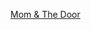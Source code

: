 ---
layout: post
wordpress_id: 768
wordpress_url: http://noesbueno.com/archives/768
date: '2010-09-03 11:00:04 -0500'
date_gmt: '2010-09-03 16:00:04 -0500'
body: |
  <p><a href="http://www.epicponyz.com/2010/09/mom-door.html">Mom &amp; The Door</a></p>
---